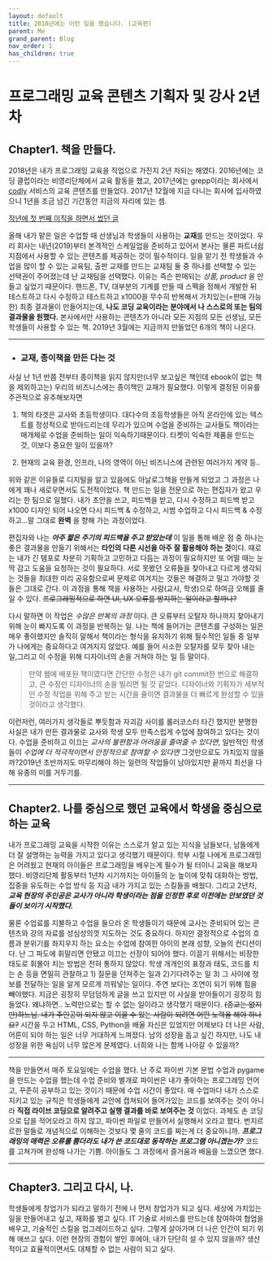 ```yaml
---
layout: default
title: 2018년에는 이런 일을 했습니다. (교육편)
parent: Me
grand_parent: Blog
nav_order: 1
has_children: true
---
```


# 프로그래밍 교육 콘텐츠 기획자 및 강사 2년차

## Chapter1. 책을 만들다. 

2018년은 내가 프로그래밍 교육을 직업으로 가진지 2년 차되는 해였다. 2016년에는 코딩 클럽이라는 비영리단체에서 교육 활동을 했고, 2017년에는 grepp이라는 회사에서 [codly](codly.co.kr) 서비스의 교육 콘텐츠를 만들었다. 2017년 12월에 지금 다니는 회사에 입사하였으니 1년을 조금 넘긴 기간동안 지금의 자리에 있는 셈.

[작년에 첫 번째 이직을 하면서 썼던 글](https://blog.naver.com/hrr11/221152315490)

올해 내가 맡은 일은 수업할 때 선생님과 학생들이 사용하는 **교재**를 만드는 것이었다. 우리 회사는 내년(2019)부터 본격적인 스케일업을 준비하고 있어서 본사는 물론 파트너쉽 지점에서 사용할 수 있는 콘텐츠를 제공하는 것이 필수적이다.
일을 맡기 전 학생들과 수업을 많이 할 수 있는 교육팀, 출판 교재를 만드는 교재팀 둘 중 하나를 선택할 수 있는 선택권이 주어졌는데 난 교재팀을 선택했다. 이유는 즉슨 판매되는 _상품, product_ 을 만들고 싶었기 때문이다. 핸드폰, TV, 대부분의 기계를 만들 때 스펙을 정해서 개발한 뒤 테스트하고 다시 수정하고 테스트하고 x1000을 무수히 반복해서 가치있는(=판매 가능한) 최종 결과물이 만들어지는데, **나도 코딩 교육이라는 분야에서 나 스스로의 또는 팀의 결과물을 원했다.** 본사에서만 사용하는 콘텐츠가 아니라 모든 지점의 모든 선생님, 모든 학생들이 사용할 수 있는 책. 2019년 3월에는 지금까지 만들었던 6개의 책이 나온다.

---

- ### 교재, 종이책을 만든 다는 것

사실 난 1년 반쯤 전부터 종이책을 읽지 않지만(너무 보고싶은 책인데 ebook이 없는 책을 제외하고는) 우리의 비즈니스에는 종이책인 교재가 필요했다. 이렇게 결정된 이유를 주관적으로 유추해보자면

1. 책의 타겟은 교사와 초등학생이다. 대다수의 초등학생들은 아직 온라인에 있는 텍스트를 정성적으로 받아드리는데 무리가 있으며 수업을 준비하는 교사들도 책이라는 매개체로 수업을 준비하는 일이 익숙하기때문이다. 타켓이 익숙한 제품을 만드는 것, 이보다 중요한 일이 있을까?

2. 현재의 교육 환경, 인프라, 나의 영역이 아닌 비즈니스에 관련된 여러가지 계약 등.. 

위와 같은 이유들로 디지털을 알고 있음에도 아날로그책을 만들게 되었고 그 과정은 나에게 꽤나 새로우면서도 도전적이었다. 책 만드는 일을 전문으로 하는 편집자가 왔고 우리는 한 팀으로 일했다. 내가 초안을 쓰고, 피드백을 받고, 다시 수정하고 피드백 받고 x1000 디자인 되어 나오면 다시 피드백 & 수정하고, 시범 수업하고 다시 피드백 & 수정하고...말 그대로 **완벽** 을 향해 가는 과정이었다.

편집자와 나는 **_아주 짧은 주기의 피드백을 주고 받았는데_** 이 일을 통해 배운 점 중 하나는 좋은 결과물을 만들기 위해서는 **타인의 다른 시선을 아주 잘 활용해야 하는 것**이다. 때로는 내가 긴 템포로 차분히 기획하고 고민하고 다듬는 과정이 필요하지만 또 어떨 때는 눈 딱 감고 도움을 요청하는 것이 필요하다. 서로 못봤던 오류들을 찾아내고 다르게 생각되는 것들을 최대한 미리 공유함으로써 문제로 여겨지는 것들은 해결하고 밀고 가야할 것들은 그대로 간다. 이 과정을 통해 책을 사용하는 사람(교사, 학생)으로 하여금 오해를 줄일 수 있다. ~~프로그래밍적으로 하면 UI, UX 오류를 방지하는 일이라고 할까나?~~

다시 말하면 이 작업은 _수많은 반복의 과정_ 이다. 큰 오류부터 오탈자 하나까지 찾아내기 위해 눈이 빠지도록 이 과정을 반복하는 일. 나는 책에 들어가는 콘텐츠를 구성하는 일은 매우 좋아했지만 솔직히 말해서 책이라는 형식을 유지하기 위해 필수적인 일들 중 일부가 나에게는 중요하다고 여겨지지 않았다. 예를 들어 사소한 오탈자를 모두 찾아 내는 일,그리고 이 수정을 위해 디자이너의 손을 거쳐야 하는 일 등 말이다.

>만약 웹에 배포된 책이였다면 간단한 수정은 내가 git commit한 번으로 해결하고, 큰 수정만 디자이너의 손을 빌리면 될 것 같았다. 디자이너와 기획자가 세부적인 수정 작업을 위해 주고 받는 시간을 줄이면 결과물을 더 빠르게 완성할 수 있을 것이라고 생각했다. 

이런저런, 여러가지 생각들로 뿌듯함과 자괴감 사이를 롤러코스터 타긴 했지만 분명한 사실은 내가 만든 결과물로 교사와 학생 모두 만족스럽게 수업에 참여하고 있다는 것이다. 수업을 준비하고 이끄는 _교사의 불편함과 어려움을 줄여줄 수 있다면_, 일반적인 학생들이 _수업에 더 적극적이면서 안정적으로 참여할 수 있다면_ 그것만으로도 가치있지 않을까?2019년 초반까지도 마무리해야 하는 일련의 작업들이 남아있지만 끝까지 최선을 다해 유종의 미를 거두기를.

---

## Chapter2. 나를 중심으로 했던 교육에서 학생을 중심으로 하는 교육 

내가 프로그래밍 교육을 시작한 이유는 스스로가 알고 있는 지식을 남들보다, 남들에게 더 잘 설명하는 능력을 가지고 있다고 생각했기 때문이다. 학부 시절 나에게 프로그래밍은 어려웠고 현재의 아이들은 프로그래밍을 배우는게 필수가 될 터이니 교육을 해보자 했다. 비영리단체 활동부터 1년차 시기까지는 아이들의 눈 높이에 맞춰 대화하는 방법, 집중을 유도하는 수업 방식 등 지금 내가 가지고 있는 스킬들을 배웠다. 그리고 2년차, **_교육 현장의 주인공은 교사가 아니라 학생이라는 점을 인정한 후로 이전에는 안보였던 것들이 보이기 시작했다._**

물론 수업료를 지불하고 수업을 들으러 온 학생들이기 때문에 교사는 준비되어 있는 콘텐츠와 강의 자료를 성심성의껏 지도하는 것도 중요하다. 하지만 결정적으로 수업의 흐름과 분위기를 좌지우지 하는 요소는 수업에 참여한 아이의 본래 성향, 오늘의 컨디션이다. 난 그 파도에 휘말리면 안됐고 이끄는 선장이 되어야 했다. 이끌기 위해서는 비장한 태도로 휘몰아 치는 방법은 전혀 통하지 않았다. 학생 개개인의 표정과 태도, 코드를 치는 손 등을 면밀히 관찰하고 1) 질문을 던져주는 일과 2)기다려주는 일 3) 그 사이에 정보를 전달하는 일을 알게 모르게 끼워넣는 일이다. 주연 보다는 조연이 되기 위해 힘을 빼야했다. 지금은 굉장히 무덤덤하게 글을 쓰고 있지만 이 사실을 받아들이기 굉장히 힘들었다. 왜냐하면.. 노력만으로는 할 수 없는 일이라고 생각했기 때문이다. ~~(종교는 없지만)하느님. 내가 주인공이 되지 않고 이끌 수 있는 사람이 되려면 어떤 노력을 해야 하나요?~~ 시간을 두고 HTML, CSS, Python을 배울 자신은 있었지만 어제보다 더 나은 사람, 어른이 되야 하는 일은 너무 거대하게 느껴졌다. 남의 성장을 돕고 싶긴 하지만, 나도 내 성장을 위한 욕심이 너무 많은게 문제였다. 너희와 나는 함께 나아갈 수 있을까? 

---

책을 만들면서 매주 토요일에는 수업을 했다. 난 주로 파이썬 기본 문법 수업과 pygame을 만드는 수업을 했는데 수업 준비와 별개로 파이썬은 내가 좋아하는 프로그래밍 언어고, 꾸준히 공부하고 있는 것이기 때문에 수업 시간이 좋았다. 매 수업마다 내가 스스로 지키고 있는 규칙은 학생들에게 교안에 캡쳐되어 들어가있는 코드를 보여주는 것이 아니라 **직접 라이브 코딩으로 알려주고 실행 결과를 바로 보여주는 것** 이었다. 과제도 손 코딩으로 답을 적어오라고 하지 않고, 파이썬 파일로 만들어서 실행해서 오라고 했다. 번지르르한 말들로 개념적으로 이해하는 것보다 몇 줄의 코드를 짜는게 더 중요하니까. **_프로그래밍의 매력은 오류를 뿜더라도 내가 쓴 코드대로 동작하는 프로그램 아니겠는가?_** 코드를 고쳐가며 완성해 나가는 기쁨. 아이들도 그 과정에서 즐거움과 배움을 느꼈으면 했다. 

---

## Chapter3. 그리고 다시, 나. 

학생들에게 창업가가 되라고 말하기 전에 나 먼저 창업가가 되고 싶다. 세상에 가치있는 일을 만들어내고 싶고, 재화를 벌고 싶다. IT 기술로 서비스를 만드는데 참여하여 협업을 배우고, 기술적인 스킬을 업그레이드하고 싶다. 그렇게 살아가며 더 나은 인간이 되기 위해 애쓰고 싶다. 이런 현장의 경험이 쌓인 후에야, 내가 단단히 설 수 있지 않을까? 생산적이고 효율적이면서도 대체할 수 없는 사람이 되고 싶다. 